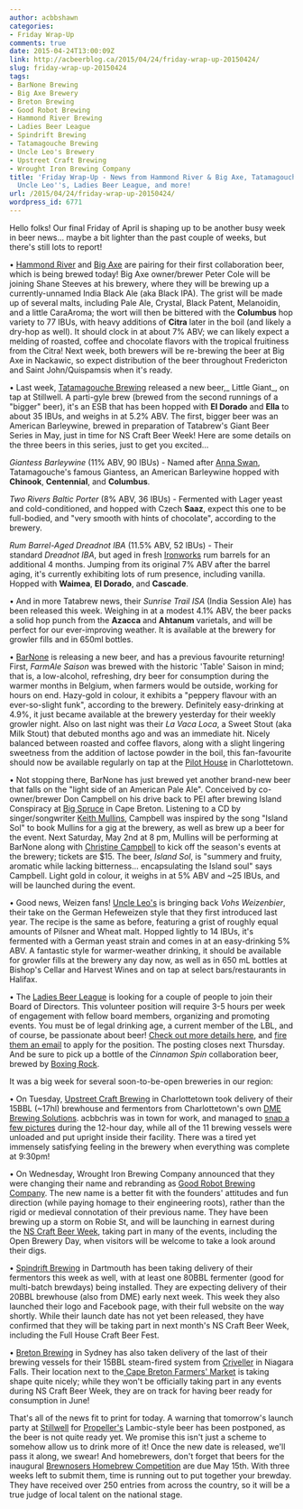 ```yaml
---
author: acbbshawn
categories:
- Friday Wrap-Up
comments: true
date: 2015-04-24T13:00:09Z
link: http://acbeerblog.ca/2015/04/24/friday-wrap-up-20150424/
slug: friday-wrap-up-20150424
tags:
- BarNone Brewing
- Big Axe Brewery
- Breton Brewing
- Good Robot Brewing
- Hammond River Brewing
- Ladies Beer League
- Spindrift Brewing
- Tatamagouche Brewing
- Uncle Leo's Brewery
- Upstreet Craft Brewing
- Wrought Iron Brewing Company
title: 'Friday Wrap-Up - News from Hammond River & Big Axe, Tatamagouche, BarNone,
  Uncle Leo''s, Ladies Beer League, and more!                                                                           '
url: /2015/04/24/friday-wrap-up-20150424/
wordpress_id: 6771
---
```


Hello folks! Our final Friday of April is shaping up to be another busy week in beer news... maybe a bit lighter than the past couple of weeks, but there's still lots to report!

• [Hammond River](https://www.facebook.com/hammondriverbrewery) and [Big Axe](https://www.facebook.com/BigAxeBrewery) are pairing for their first collaboration beer, which is being brewed today! Big Axe owner/brewer Peter Cole will be joining Shane Steeves at his brewery, where they will be brewing up a currently-unnamed India Black Ale (aka Black IPA). The grist will be made up of several malts, including Pale Ale, Crystal, Black Patent, Melanoidin, and a little CaraAroma; the wort will then be bittered with the **Columbus** hop variety to 77 IBUs, with heavy additions of **Citra** later in the boil (and likely a dry-hop as well). It should clock in at about 7% ABV; we can likely expect a melding of roasted, coffee and chocolate flavors with the tropical fruitiness from the Citra! Next week, both brewers will be re-brewing the beer at Big Axe in Nackawic, so expect distribution of the beer throughout Fredericton and Saint John/Quispamsis when it's ready.

• Last week, [Tatamagouche Brewing](http://tatabrew.com/) released a new beer,_ Little Giant_, on tap at Stillwell. A parti-gyle brew (brewed from the second runnings of a "bigger" beer), it's an ESB that has been hopped with **El Dorado** and **Ella** to about 35 IBUs, and weighs in at 5.2% ABV. The first, bigger beer was an American Barleywine, brewed in preparation of Tatabrew's Giant Beer Series in May, just in time for NS Craft Beer Week! Here are some details on the three beers in this series, just to get you excited...

_Giantess Barleywine_ (11% ABV, 90 IBUs) - Named after [Anna Swan](http://en.wikipedia.org/wiki/Anna_Haining_Bates), Tatamagouche's famous Giantess, an American Barleywine hopped with **Chinook**, **Centennial**, and **Columbus**.

_Two Rivers Baltic Porter_ (8% ABV, 36 IBUs) - Fermented with Lager yeast and cold-conditioned, and hopped with Czech **Saaz**, expect this one to be full-bodied, and "very smooth with hints of chocolate", according to the brewery.

_Rum Barrel-Aged Dreadnot IBA_ (11.5% ABV, 52 IBUs) - Their standard _Dreadnot IBA_, but aged in fresh [Ironworks](http://www.ironworksdistillery.com/) rum barrels for an additional 4 months. Jumping from its original 7% ABV after the barrel aging, it's currently exhibiting lots of rum presence, including vanilla. Hopped with **Waimea**, **El Dorado**, and **Cascade**.

• And in more Tatabrew news, their _Sunrise Trail ISA_ (India Session Ale) has been released this week. Weighing in at a modest 4.1% ABV, the beer packs a solid hop punch from the **Azacca** and **Ahtanum** varietals, and will be perfect for our ever-improving weather. It is available at the brewery for growler fills and in 650ml bottles.

• [BarNone](https://www.facebook.com/BarNone.Brewing) is releasing a new beer, and has a previous favourite returning! First, _FarmAle Saison_ was brewed with the historic 'Table' Saison in mind; that is, a low-alcohol, refreshing, dry beer for consumption during the warmer months in Belgium, when farmers would be outside, working for hours on end. Hazy-gold in colour, it exhibits a "peppery flavour with an ever-so-slight funk", according to the brewery. Definitely easy-drinking at 4.9%, it just became available at the brewery yesterday for their weekly growler night. Also on last night was their _La Vaca Loca_, a Sweet Stout (aka Milk Stout) that debuted months ago and was an immediate hit. Nicely balanced between roasted and coffee flavors, along with a slight lingering sweetness from the addition of lactose powder in the boil, this fan-favourite should now be available regularly on tap at the [Pilot House](http://thepilothouse.ca/) in Charlottetown.

• Not stopping there, BarNone has just brewed yet another brand-new beer that falls on the "light side of an American Pale Ale". Conceived by co-owner/brewer Don Campbell on his drive back to PEI after brewing Island Conspiracy at [Big Spruce](http://www.bigspruce.ca/) in Cape Breton. Listening to a CD by singer/songwriter [Keith Mullins](http://keithmullins.ca/), Campbell was inspired by the song "Island Sol" to book Mullins for a gig at the brewery, as well as brew up a beer for the event. Next Saturday, May 2nd at 8 pm, Mullins will be performing at BarNone along with [Christine Campbell](http://www.christinecampbellmusic.com/) to kick off the season's events at the brewery; tickets are $15. The beer, _Island Sol_, is "summery and fruity, aromatic while lacking bitterness... encapsulating the Island soul" says Campbell. Light gold in colour, it weighs in at 5% ABV and ~25 IBUs, and will be launched during the event.

• Good news, Weizen fans! [Uncle Leo's](http://uncleleosbrewery.ca/) is bringing back _Vohs Weizenbier_, their take on the German Hefeweizen style that they first introduced last year. The recipe is the same as before, featuring a grist of roughly equal amounts of Pilsner and Wheat malt. Hopped lightly to 14 IBUs, it's fermented with a German yeast strain and comes in at an easy-drinking 5% ABV. A fantastic style for warmer-weather drinking, it should be available for growler fills at the brewery any day now, as well as in 650 mL bottles at Bishop's Cellar and Harvest Wines and on tap at select bars/restaurants in Halifax.

• The [Ladies Beer League](http://ladiesbeerleague.ca/) is looking for a couple of people to join their Board of Directors. This volunteer position will require 3-5 hours per week of engagement with fellow board members, organizing and promoting events. You must be of legal drinking age, a current member of the LBL, and of course, be passionate about beer! [Check out more details here](http://ladiesbeerleague.ca/?page_id=847), and [fire them an email](mailto:cheers@ladiesbeerleague.ca%20) to apply for the position. The posting closes next Thursday. And be sure to pick up a bottle of the _Cinnamon Spin_ collaboration beer, brewed by [Boxing Rock](http://www.boxingrock.ca/).

It was a big week for several soon-to-be-open breweries in our region:

• On Tuesday, [Upstreet Craft Brewing](http://upstreetcraftbrewing.com/) in Charlottetown took delivery of their 15BBL (~17hl) brewhouse and fermentors from Charlottetown's own [DME Brewing Solutions](http://www.dmebrewing.ca/). acbbchris was in town for work, and managed to [snap a few pictures](http://acbeerblog.ca/photo-gallery/) during the 12-hour day, while all of the 11 brewing vessels were unloaded and put upright inside their facility. There was a tired yet immensely satisfying feeling in the brewery when everything was complete at 9:30pm!

• On Wednesday, Wrought Iron Brewing Company announced that they were changing their name and rebranding as [Good Robot Brewing Company](http://wroughtironbrewing.ca/). The new name is a better fit with the founders' attitudes and fun direction (while paying homage to their engineering roots), rather than the rigid or medieval connotation of their previous name. They have been brewing up a storm on Robie St, and will be launching in earnest during the [NS Craft Beer Week](http://nscraftbeer.ca/nscbw/), taking part in many of the events, including the Open Brewery Day, when visitors will be welcome to take a look around their digs.

• [Spindrift Brewing](https://www.facebook.com/pages/Spindrift-Brewing-Company/1433138723650146?fref=ts) in Dartmouth has been taking delivery of their fermentors this week as well, with at least one 80BBL fermenter (good for multi-batch brewdays) being installed. They are expecting delivery of their 20BBL brewhouse (also from DME) early next week. This week they also launched their logo and Facebook page, with their full website on the way shortly. While their launch date has not yet been released, they have confirmed that they will be taking part in next month's NS Craft Beer Week, including the Full House Craft Beer Fest.

• [Breton Brewing](https://www.facebook.com/bretonbrewing) in Sydney has also taken delivery of the last of their brewing vessels for their 15BBL steam-fired system from [Criveller](http://www.criveller.com/) in Niagara Falls. Their location next to the[ Cape Breton Farmers' Market](http://farmersmarketsnovascotia.ca/cape-breton-farmers-market/) is taking shape quite nicely; while they won't be officially taking part in any events during NS Craft Beer Week, they are on track for having beer ready for consumption in June!

That's all of the news fit to print for today. A warning that tomorrow's launch party at [Stillwell](http://www.barstillwell.com/) for [Propeller's](http://www.drinkpropeller.ca/) Lambic-style beer has been postponed, as the beer is not quite ready yet. We promise this isn't just a scheme to somehow allow us to drink more of it! Once the new date is released, we'll pass it along, we swear! And homebrewers, don't forget that beers for the inaugural [Brewnosers Homebrew Competition](http://brewnosers.org/competition/) are due May 15th. With three weeks left to submit them, time is running out to put together your brewday. They have received over 250 entries from across the country, so it will be a true judge of local talent on the national stage.
